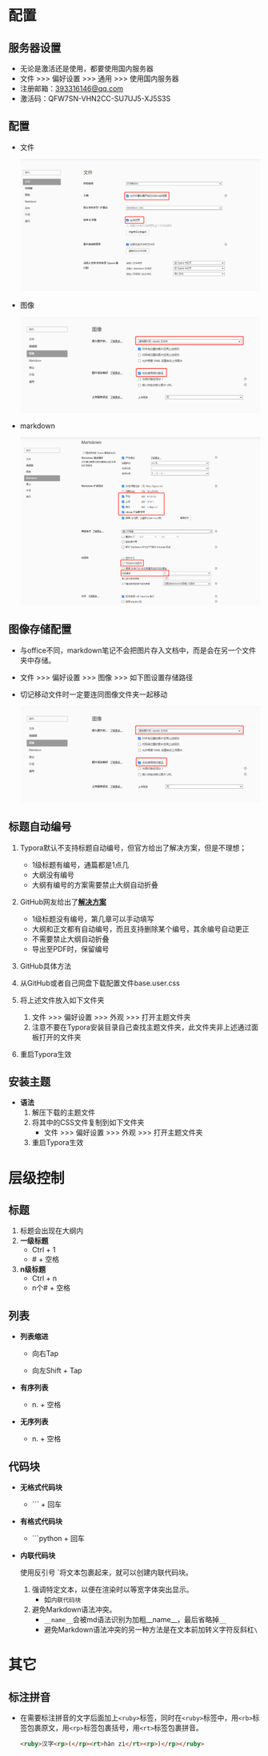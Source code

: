 # 配置

## 服务器设置

- 无论是激活还是使用，都要使用国内服务器
- 文件 >>> 偏好设置 >>> 通用 >>> 使用国内服务器
- 注册邮箱：393316146@qq.com
- 激活码：QFW7SN-VHN2CC-SU7UJ5-XJ5S3S

## 配置

- 文件

  ![image-20231213201958533](assets/image-20231213201958533.png)

- 图像

  ![image-20231213202207617](assets/image-20231213202207617.png)

- markdown

  ![image-20240319020108316](assets/image-20240319020108316.png)

## 图像存储配置

- 与office不同，markdown笔记不会把图片存入文档中，而是会在另一个文件夹中存储。

- 文件 >>> 偏好设置 >>> 图像 >>> 如下图设置存储路径

- 切记移动文件时一定要连同图像文件夹一起移动

  ![image-20231213202207617](assets/image-20231213202207617.png)

## 标题自动编号

1. Typora默认不支持标题自动编号，但官方给出了解决方案，但是不理想；

   - 1级标题有编号，通篇都是1点几
   - 大纲没有编号
   - 大纲有编号的方案需要禁止大纲自动折叠

2. GitHub网友给出了[**解决方案**](https://github.com/lipengzhou/typora-theme-auto-numbering)
   - 1级标题没有编号，第几章可以手动填写
   - 大纲和正文都有自动编号，而且支持删除某个编号，其余编号自动更正
   - 不需要禁止大纲自动折叠
   - 导出至PDF时，保留编号
3. GitHub具体方法
  1. 从GitHub或者自己网盘下载配置文件base.user.css
  2. 将上述文件放入如下文件夹
     1. 文件 >>> 偏好设置 >>> 外观 >>> 打开主题文件夹
     2. 注意不要在Typora安装目录自己查找主题文件夹，此文件夹非上述通过面板打开的文件夹
  3. 重启Typora生效

## 安装主题

- **语法**
  1. 解压下载的主题文件
  2. 将其中的CSS文件复制到如下文件夹
     - 文件 >>> 偏好设置 >>> 外观 >>> 打开主题文件夹
  3. 重启Typora生效

# 层级控制

## 标题

1. 标题会出现在大纲内
2. **一级标题**
   - Ctrl + 1
   - \# + 空格
3. **n级标题**
   - Ctrl + n
   - n个# + 空格

## 列表

- **列表缩进**

  - 向右Tap

  - 向左Shift + Tap

- **有序列表**
  - n. + 空格

- **无序列表**
  - n. + 空格

## 代码块

- **无格式代码块**
  - \``` + 回车
- **有格式代码块**

  - \```python + 回车

- **内联代码块**

  使用反引号 `将文本包裹起来，就可以创建内联代码块。

  1. 强调特定文本，以便在渲染时以等宽字体突出显示。
     - 如`内联代码块`
  2. 避免Markdown语法冲突。
     - `__name__`会被md语法识别为加粗__name__，最后省略掉`__`
     - 避免Markdown语法冲突的另一种方法是在文本前加转义字符反斜杠`\`

# 其它

## 标注拼音

- 在需要标注拼音的文字后面加上`<ruby>`标签，同时在`<ruby>`标签中，用`<rb>`标签包裹原文，用`<rp>`标签包裹括号，用`<rt>`标签包裹拼音。

  ```markdown
  <ruby>汉字<rp>(</rp><rt>hàn zì</rt><rp>)</rp></ruby>
  ```

  


